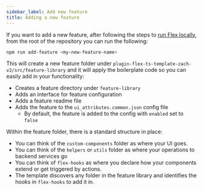 ```yaml
---
sidebar_label: Add new feature
title: Adding a new feature
---
```



If you want to add a new feature, after following the steps to [run Flex locally](/getting-started/run-locally), from the root of the repository you can run the following:

```bash
npm run add-feature <my-new-feature-name>
```

This will create a new feature folder under `plugin-flex-ts-template-zach-v2/src/feature-library` and it will apply the boilerplate code so you can easily add in your functionality:
- Creates a feature directory under `feature-library`
- Adds an interface for feature configuration
- Adds a feature readme file
- Adds the feature to the `ui_attributes.common.json` config file
  - By default, the feature is added to the config with `enabled` set to `false`

Within the feature folder, there is a standard structure in place:
- You can think of the `custom-components` folder as where your UI goes.
- You can think of the `helpers` or `utils` folder as where your operations to backend services go
- You can think of `flex-hooks` as where you declare how your components extend or get triggered by actions.
- The template discovers any folder in the feature library and identifies the hooks in `flex-hooks` to add it in.
